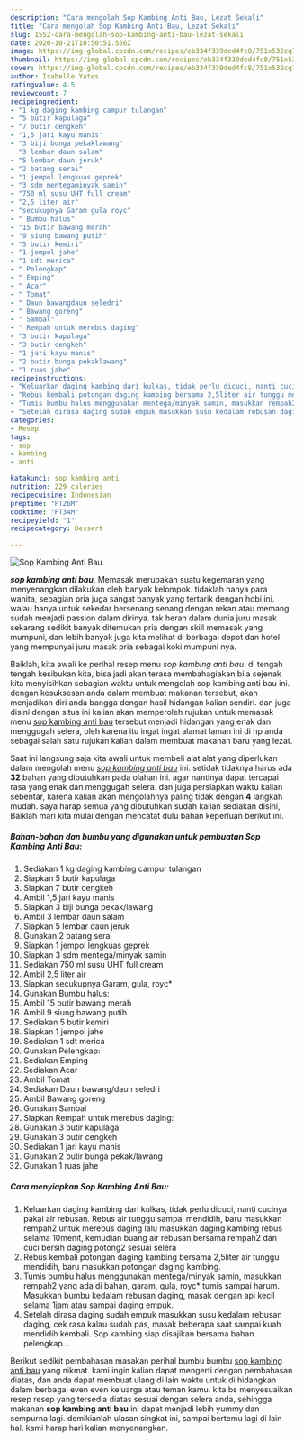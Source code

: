 ```yaml
---
description: "Cara mengolah Sop Kambing Anti Bau, Lezat Sekali"
title: "Cara mengolah Sop Kambing Anti Bau, Lezat Sekali"
slug: 1552-cara-mengolah-sop-kambing-anti-bau-lezat-sekali
date: 2020-10-21T10:50:51.556Z
image: https://img-global.cpcdn.com/recipes/eb334f339ded4fc8/751x532cq70/sop-kambing-anti-bau-foto-resep-utama.jpg
thumbnail: https://img-global.cpcdn.com/recipes/eb334f339ded4fc8/751x532cq70/sop-kambing-anti-bau-foto-resep-utama.jpg
cover: https://img-global.cpcdn.com/recipes/eb334f339ded4fc8/751x532cq70/sop-kambing-anti-bau-foto-resep-utama.jpg
author: Isabelle Yates
ratingvalue: 4.5
reviewcount: 7
recipeingredient:
- "1 kg daging kambing campur tulangan"
- "5 butir kapulaga"
- "7 butir cengkeh"
- "1,5 jari kayu manis"
- "3 biji bunga pekaklawang"
- "3 lembar daun salam"
- "5 lembar daun jeruk"
- "2 batang serai"
- "1 jempol lengkuas geprek"
- "3 sdm mentegaminyak samin"
- "750 ml susu UHT full cream"
- "2,5 liter air"
- "secukupnya Garam gula royc"
- " Bumbu halus"
- "15 butir bawang merah"
- "9 siung bawang putih"
- "5 butir kemiri"
- "1 jempol jahe"
- "1 sdt merica"
- " Pelengkap"
- " Emping"
- " Acar"
- " Tomat"
- " Daun bawangdaun seledri"
- " Bawang goreng"
- " Sambal"
- " Rempah untuk merebus daging"
- "3 butir kapulaga"
- "3 butir cengkeh"
- "1 jari kayu manis"
- "2 butir bunga pekaklawang"
- "1 ruas jahe"
recipeinstructions:
- "Keluarkan daging kambing dari kulkas, tidak perlu dicuci, nanti cucinya pakai air rebusan. Rebus air tunggu sampai mendidih, baru masukkan rempah2 untuk merebus daging lalu masukkan daging kambing rebus selama 10menit, kemudian buang air rebusan bersama rempah2 dan cuci bersih daging potong2 sesuai selera"
- "Rebus kembali potongan daging kambing bersama 2,5liter air tunggu mendidih, baru masukkan potongan daging kambing."
- "Tumis bumbu halus menggunakan mentega/minyak samin, masukkan rempah2 yang ada di bahan, garam, gula, royc* tumis sampai harum. Masukkan bumbu kedalam rebusan daging, masak dengan api kecil selama 1jam atau sampai daging empuk."
- "Setelah dirasa daging sudah empuk masukkan susu kedalam rebusan daging, cek rasa kalau sudah pas, masak beberapa saat sampai kuah mendidih kembali. Sop kambing siap disajikan bersama bahan pelengkap..."
categories:
- Resep
tags:
- sop
- kambing
- anti

katakunci: sop kambing anti 
nutrition: 229 calories
recipecuisine: Indonesian
preptime: "PT26M"
cooktime: "PT34M"
recipeyield: "1"
recipecategory: Dessert

---
```



![Sop Kambing Anti Bau](https://img-global.cpcdn.com/recipes/eb334f339ded4fc8/751x532cq70/sop-kambing-anti-bau-foto-resep-utama.jpg)

<b><i>sop kambing anti bau</i></b>, Memasak merupakan suatu kegemaran yang menyenangkan dilakukan oleh banyak kelompok. tidaklah hanya para wanita, sebagian pria juga sangat banyak yang tertarik dengan hobi ini. walau hanya untuk sekedar bersenang senang dengan rekan atau memang sudah menjadi passion dalam dirinya. tak heran dalam dunia juru masak sekarang sedikit banyak ditemukan pria dengan skill memasak yang mumpuni, dan lebih banyak juga kita melihat di berbagai depot dan hotel yang mempunyai juru masak pria sebagai koki mumpuni nya.



Baiklah, kita awali ke perihal resep menu <i>sop kambing anti bau</i>. di tengah tengah kesibukan kita, bisa jadi akan terasa membahagiakan bila sejenak kita menyisihkan sebagian waktu untuk mengolah sop kambing anti bau ini. dengan kesuksesan anda dalam membuat makanan tersebut, akan menjadikan diri anda bangga dengan hasil hidangan kalian sendiri. dan juga disini dengan situs ini kalian akan memperoleh rujukan untuk memasak menu <u>sop kambing anti bau</u> tersebut menjadi hidangan yang enak dan menggugah selera, oleh karena itu ingat ingat alamat laman ini di hp anda sebagai salah satu rujukan kalian dalam membuat makanan baru yang lezat.


Saat ini langsung saja kita awali untuk membeli alat alat yang diperlukan dalam mengolah menu <u><i>sop kambing anti bau</i></u> ini. setidak tidaknya harus ada <b>32</b> bahan yang dibutuhkan pada olahan ini. agar nantinya dapat tercapai rasa yang enak dan menggugah selera. dan juga persiapkan waktu kalian sebentar, karena kalian akan mengolahnya paling tidak dengan <b>4</b> langkah mudah. saya harap semua yang dibutuhkan sudah kalian sediakan disini, Baiklah mari kita mulai dengan mencatat dulu bahan keperluan berikut ini.

<!--inarticleads1-->

##### Bahan-bahan dan bumbu yang digunakan untuk pembuatan Sop Kambing Anti Bau:

1. Sediakan 1 kg daging kambing campur tulangan
1. Siapkan 5 butir kapulaga
1. Siapkan 7 butir cengkeh
1. Ambil 1,5 jari kayu manis
1. Siapkan 3 biji bunga pekak/lawang
1. Ambil 3 lembar daun salam
1. Siapkan 5 lembar daun jeruk
1. Gunakan 2 batang serai
1. Siapkan 1 jempol lengkuas geprek
1. Siapkan 3 sdm mentega/minyak samin
1. Sediakan 750 ml susu UHT full cream
1. Ambil 2,5 liter air
1. Siapkan secukupnya Garam, gula, royc*
1. Gunakan  Bumbu halus:
1. Ambil 15 butir bawang merah
1. Ambil 9 siung bawang putih
1. Sediakan 5 butir kemiri
1. Siapkan 1 jempol jahe
1. Sediakan 1 sdt merica
1. Gunakan  Pelengkap:
1. Sediakan  Emping
1. Sediakan  Acar
1. Ambil  Tomat
1. Sediakan  Daun bawang/daun seledri
1. Ambil  Bawang goreng
1. Gunakan  Sambal
1. Siapkan  Rempah untuk merebus daging:
1. Gunakan 3 butir kapulaga
1. Gunakan 3 butir cengkeh
1. Sediakan 1 jari kayu manis
1. Gunakan 2 butir bunga pekak/lawang
1. Gunakan 1 ruas jahe




<!--inarticleads2-->

##### Cara menyiapkan Sop Kambing Anti Bau:

1. Keluarkan daging kambing dari kulkas, tidak perlu dicuci, nanti cucinya pakai air rebusan. Rebus air tunggu sampai mendidih, baru masukkan rempah2 untuk merebus daging lalu masukkan daging kambing rebus selama 10menit, kemudian buang air rebusan bersama rempah2 dan cuci bersih daging potong2 sesuai selera
1. Rebus kembali potongan daging kambing bersama 2,5liter air tunggu mendidih, baru masukkan potongan daging kambing.
1. Tumis bumbu halus menggunakan mentega/minyak samin, masukkan rempah2 yang ada di bahan, garam, gula, royc* tumis sampai harum. Masukkan bumbu kedalam rebusan daging, masak dengan api kecil selama 1jam atau sampai daging empuk.
1. Setelah dirasa daging sudah empuk masukkan susu kedalam rebusan daging, cek rasa kalau sudah pas, masak beberapa saat sampai kuah mendidih kembali. Sop kambing siap disajikan bersama bahan pelengkap...




Berikut sedikit pembahasan masakan perihal bumbu bumbu <u>sop kambing anti bau</u> yang nikmat. kami ingin kalian dapat mengerti dengan pembahasan diatas, dan anda dapat membuat ulang di lain waktu untuk di hidangkan dalam berbagai even even keluarga atau teman kamu. kita bs menyesuaikan resep resep yang tersedia diatas sesuai dengan selera anda, sehingga makanan <b>sop kambing anti bau</b> ini dapat menjadi lebih yummy dan sempurna lagi. demikianlah ulasan singkat ini, sampai bertemu lagi di lain hal. kami harap hari kalian menyenangkan.
